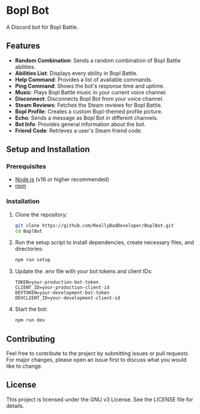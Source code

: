 # Bopl Bot

A Discord bot for Bopl Battle.

## Features

- **Random Combination**: Sends a random combination of Bopl Battle abilities.
- **Abilities List**: Displays every ability in Bopl Battle.
- **Help Command**: Provides a list of available commands.
- **Ping Command**: Shows the bot's response time and uptime.
- **Music**: Plays Bopl Battle music in your current voice channel.
- **Disconnect**: Disconnects Bopl Bot from your voice channel.
- **Steam Reviews**: Fetches the Steam reviews for Bopl Battle.
- **Bopl Profile**: Creates a custom Bopl-themed profile picture.
- **Echo**: Sends a message as Bopl Bot in different channels.
- **Bot Info**: Provides general information about the bot.
- **Friend Code**: Retrieves a user's Steam friend code.

## Setup and Installation

### Prerequisites

- [Node.js](https://nodejs.org/) (v16 or higher recommended)
- [npm](https://www.npmjs.com/)

### Installation

1. Clone the repository:
   ```bash
   git clone https://github.com/ReallyBadDeveloper/BoplBot.git
   cd BoplBot
   ```

2. Run the setup script to install dependencies, create necessary files, and directories:
   ```bash
   npm run setup
   ```

3. Update the .env file with your bot tokens and client IDs:
   ```plaintext
   TOKEN=your-production-bot-token
   CLIENT_ID=your-production-client-id
   DEVTOKEN=your-development-bot-token
   DEVCLIENT_ID=your-development-client-id
   ```

4. Start the bot:
   ```bash
   npm run dev
   ```

## Contributing

Feel free to contribute to the project by submitting issues or pull requests. For major changes, please open an issue first to discuss what you would like to change.

## License

This project is licensed under the GNU v3 License. See the LICENSE file for details.
